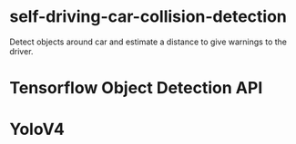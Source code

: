 # self-driving-car-collision-detection
Detect objects around car and estimate a distance to give warnings to the driver.

# Tensorflow Object Detection API

# YoloV4